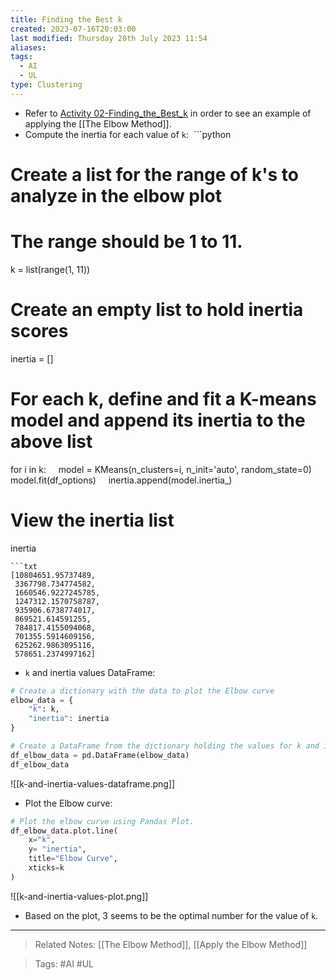 ```yaml
---
title: Finding the Best k
created: 2023-07-16T20:03:00
last modified: Thursday 20th July 2023 11:54
aliases: 
tags:
  - AI
  - UL
type: Clustering
---
```

- Refer to [Activity 02-Finding_the_Best_k](file:///C:/Users/JORMIL/Work/AI_MicroBootCamp/mbc-ai/02-Unsupervised-Learning/activities/02-Finding_the_Best-k) in order to see an example of applying the [[The Elbow Method]].
- Compute the inertia for each value of `k`:
 ```python
# Create a list for the range of k's to analyze in the elbow plot
# The range should be 1 to 11.
k = list(range(1, 11))

# Create an empty list to hold inertia scores
inertia = []

# For each k, define and fit a K-means model and append its inertia to the above list
for i in k:
    model = KMeans(n_clusters=i, n_init='auto', random_state=0)
    model.fit(df_options)
    inertia.append(model.inertia_)

# View the inertia list
inertia
```
```txt
[10804651.95737489,
 3367798.734774582,
 1660546.9227245785,
 1247312.1570758787,
 935906.6738774017,
 869521.614591255,
 784817.4155094068,
 701355.5914609156,
 625262.9863095116,
 578651.2374997162]
```
- `k` and inertia values DataFrame:
```python
# Create a dictionary with the data to plot the Elbow curve
elbow_data = {
    "k": k,
    "inertia": inertia
}

# Create a DataFrame from the dictionary holding the values for k and inertia.
df_elbow_data = pd.DataFrame(elbow_data)
df_elbow_data
```
![[k-and-inertia-values-dataframe.png]]
- Plot the Elbow curve:
```python
# Plot the elbow curve using Pandas Plot.
df_elbow_data.plot.line(
    x="k",
    y= "inertia",
    title="Elbow Curve",
    xticks=k
)
```
![[k-and-inertia-values-plot.png]]
- Based on the plot, 3 seems to be the optimal number for the value of `k`.
---
>Related Notes: [[The Elbow Method]], [[Apply the Elbow Method]]

>Tags: #AI #UL 
